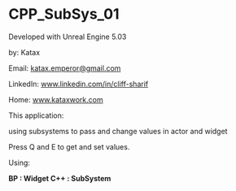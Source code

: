 # CPP_SubSys_01
Developed with Unreal Engine 5.03

by: Katax 

Email: katax.emperor@gmail.com 

LinkedIn: www.linkedin.com/in/cliff-sharif

Home: www.kataxwork.com


This application:

using subsystems to pass and change values in actor and widget

Press Q and E to get and set values.

Using:<b>

BP : Widget
C++ : SubSystem</b>

